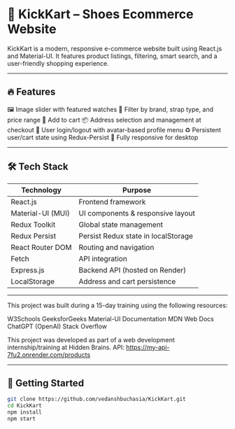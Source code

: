 # 👟 KickKart – Shoes Ecommerce Website

KickKart is a modern, responsive e-commerce website built using React.js and Material-UI.
It features product listings, filtering, smart search, and a user-friendly shopping experience.

---

## 🔥 Features

🖼️ Image slider with featured watches
🧩 Filter by brand, strap type, and price range
🛒 Add to cart
📦 Address selection and management at checkout
🔐 User login/logout with avatar-based profile menu
♻️ Persistent user/cart state using Redux-Persist
📱 Fully responsive for desktop

---

## 🛠️ Tech Stack

| Technology        | Purpose                                 |
|-------------------|------------------------------------------|
| React.js          | Frontend framework                       |
| Material-UI (MUI) | UI components & responsive layout        |
| Redux Toolkit     | Global state management                  |
| Redux Persist     | Persist Redux state in localStorage      |
| React Router DOM  | Routing and navigation                   |
| Fetch             | API integration                          |
| Express.js        | Backend API (hosted on Render)           |
| LocalStorage      | Address and cart persistence             |

---

This project was built during a 15-day training using the following resources:

W3Schools
GeeksforGeeks
Material-UI Documentation
MDN Web Docs
ChatGPT (OpenAI)
Stack Overflow

This project was developed as part of a web development internship/training at Hidden Brains.
API: https://my-api-7fu2.onrender.com/products

---

## 🚀 Getting Started

```bash
git clone https://github.com/vedanshbuchasia/KickKart.git
cd KickKart
npm install
npm start

